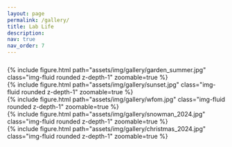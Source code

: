 ```yaml
---
layout: page
permalink: /gallery/
title: Lab Life
description:
nav: true
nav_order: 7
---
```

<div class="caption">
    <p style = "font-size:24px"><strong>  </strong> </p>
</div>

<div class="row mt-3">
    <div class="col-sm mt-3 mt-md-0">
        {% include figure.html path="assets/img/gallery/garden_summer.jpg" class="img-fluid rounded z-depth-1" zoomable=true %}
    </div>
    <div class="col-sm mt-3 mt-md-0">
        {% include figure.html path="assets/img/gallery/sunset.jpg" class="img-fluid rounded z-depth-1" zoomable=true %}
    </div>
    
</div>
<div class="row mt-3">
<div class="col-sm-4 mt-3 mt-md-0">
        {% include figure.html path="assets/img/gallery/wfom.jpg" class="img-fluid rounded z-depth-1" zoomable=true %}
    </div>
    <div class="col-sm-4 mt-3 mt-md-0">
        {% include figure.html path="assets/img/gallery/snowman_2024.jpg" class="img-fluid rounded z-depth-1" zoomable=true %}
    </div>
    <div class="col-sm-4 mt-3 mt-md-0">
        {% include figure.html path="assets/img/gallery/christmas_2024.jpg" class="img-fluid rounded z-depth-1" zoomable=true %}
    </div>
</div>
<div class="caption">
</div>
